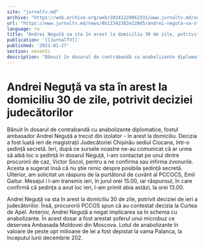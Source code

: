 ```yaml
---
site: "jurnaltv.md"
archive: "https://web.archive.org/web/20241228062331/www.jurnaltv.md/news/8b11342282e228d5/andrei-neguta-va-sta-in-arest-la-domiciliu-30-de-zile-potrivit-deciziei-judecatorilor.html"
url: "https://www.jurnaltv.md/news/8b11342282e228d5/andrei-neguta-va-sta-in-arest-la-domiciliu-30-de-zile-potrivit-deciziei-judecatorilor.html"
language: ro
title: "Andrei Neguță va sta în arest la domiciliu 30 de zile, potrivit deciziei judecătorilor"
publication: '[[JurnalTV]]'
published: '2021-01-27'
section: novosti
description: "Bănuit în dosarul de contrabandă cu anabolizante diplomatice, fostul ambasador Andrei Neguță a trecut din izolator - în arest la domiciliu. Decizia a fost luată ieri de magistrații Judecătoriei Chișinău sediul Ciocana, într-o ședință secretă. Ieri, după ce sursele noastre ne-au comunicat că ar urma să aibă loc o ședință în dosarul Neguță, l-am contactat pe unul dintre procurorii de caz, Victor Socol, pentru a ne confirma sau infirma zvonurile. Acesta a sugerat însă că nu știe nimic despre posibila ședință secretă. Ulterior, am solicitat un răspuns de la purtătorul de cuvânt al PCCOCS, Emil Gaitur. Mesajul i l-am transmis ieri, în jurul orei 15.00, iar răspunsul, în care confirmă că ședința a avut loc ieri, l-am primit abia astăzi, la orei 13.00."
---
```


# Andrei Neguță va sta în arest la domiciliu 30 de zile, potrivit deciziei judecătorilor

Bănuit în dosarul de contrabandă cu anabolizante diplomatice, fostul ambasador Andrei Neguță a trecut din izolator - în arest la domiciliu. Decizia a fost luată ieri de magistrații Judecătoriei Chișinău sediul Ciocana, într-o ședință secretă. Ieri, după ce sursele noastre ne-au comunicat că ar urma să aibă loc o ședință în dosarul Neguță, l-am contactat pe unul dintre procurorii de caz, Victor Socol, pentru a ne confirma sau infirma zvonurile. Acesta a sugerat însă că nu știe nimic despre posibila ședință secretă. Ulterior, am solicitat un răspuns de la purtătorul de cuvânt al PCCOCS, Emil Gaitur. Mesajul i l-am transmis ieri, în jurul orei 15.00, iar răspunsul, în care confirmă că ședința a avut loc ieri, l-am primit abia astăzi, la orei 13.00.

Andrei Neguță va sta în arest la domiciliu 30 de zile, potrivit deciziei de ieri a judecătorilor. Însă, procuroriii PCCOS spun că au contestat decizia la Curtea de Apel. Anterior, Andrei Neguță a negat implicarea sa în schema cu anabolizante. În acest dosar a fost arestat șoferul unui microbuz ce deservea Ambasada Moldovei din Moscova. Lotul de anabolizante în valoare de peste opt milioane de lei a fost depistat la vama Palanca, la începutul lunii decembrie 202.